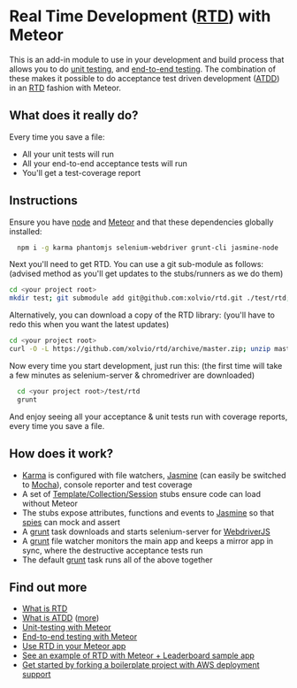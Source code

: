 Real Time Development ([RTD](https://github.com/xolvio/real-time-development-with-meteor/wiki/Real-Time-Development)) with Meteor
=======================================
This is an add-in module to use in your development and build process that allows you to do [unit testing](http://blog.xolv.io/2013/04/unit-testing-with-meteor.html), and [end-to-end testing](http://blog.xolv.io/2013/04/end-to-end-testing-for-web-apps-meteor.html). The combination of these makes it possible to do acceptance test driven development ([ATDD](http://mydailyvowels.com/atdd-tdd-agile)) in an [RTD](https://github.com/xolvio/real-time-development-with-meteor/wiki/Real-Time-Development) fashion with Meteor.

What does it really do?
-----------------------
Every time you save a file:
* All your unit tests will run
* All your end-to-end acceptance tests will run
* You'll get a test-coverage report

Instructions
------------
Ensure you have [node](http://nodejs.org/download/) and [Meteor](http://meteor.com) and that these dependencies globally installed:
```bash
  npm i -g karma phantomjs selenium-webdriver grunt-cli jasmine-node
```

Next you'll need to get RTD. You can use a git sub-module as follows: (advised method as you'll get updates to the stubs/runners as we do them)
```bash
cd <your project root>
mkdir test; git submodule add git@github.com:xolvio/rtd.git ./test/rtd; cd test/rtd; npm install;
```

Alternatively, you can download a copy of the RTD library: (you'll have to redo this when you want the latest updates)
```bash
cd <your project root>
curl -O -L https://github.com/xolvio/rtd/archive/master.zip; unzip master.zip; mkdir test; mv rtd-master test/rtd; rm master.zip; cd test/rtd; npm install;
```

Now every time you start development, just run this: (the first time will take a few minutes as selenium-server & chromedriver are downloaded)
```bash
  cd <your project root>/test/rtd
  grunt
```

And enjoy seeing all your acceptance & unit tests run with coverage reports, every time you save a file.

How does it work?
-----------------
* [Karma](https://github.com/karma-runner) is configured with file watchers, [Jasmine](https://github.com/pivotal/jasmine) (can easily be switched to [Mocha](http://visionmedia.github.io/mocha/)), console reporter and test coverage
* A set of [Template/Collection/Session](https://github.com/xolvio/rtd/blob/master/lib/meteor-stubs.js) stubs ensure code can load without Meteor
* The stubs expose attributes, functions and events to [Jasmine](https://github.com/pivotal/jasmine) so that [spies](https://github.com/pivotal/jasmine/wiki/Spies) can mock and assert
* A [grunt](http://gruntjs.com/) task downloads and starts selenium-server for [WebdriverJS](https://code.google.com/p/selenium/wiki/WebDriverJs)
* A [grunt](http://gruntjs.com/) file watcher monitors the main app and keeps a mirror app in sync, where the destructive acceptance tests run
* The default [grunt](http://gruntjs.com/) task runs all of the above together

Find out more
-------------
* [What is RTD](https://github.com/xolvio/real-time-development-with-meteor/wiki/Real-Time-Development)
* [What is ATDD](http://mydailyvowels.com/atdd-tdd-agile) ([more](http://www.qualitestgroup.com/Acceptance-Test-Driven-Development))
* [Unit-testing with Meteor](http://blog.xolv.io/2013/04/unit-testing-with-meteor.html)
* [End-to-end testing with Meteor](http://blog.xolv.io/2013/04/end-to-end-testing-for-web-apps-meteor.html)
* [Use RTD in your Meteor app](https://github.com/xolvio/rtd)
* [See an example of RTD with Meteor + Leaderboard sample app](https://github.com/xolvio/real-time-development-with-meteor)
* [Get started by forking a boilerplate project with AWS deployment support](https://github.com/xolvio/rtd-meteor-boilerplate)